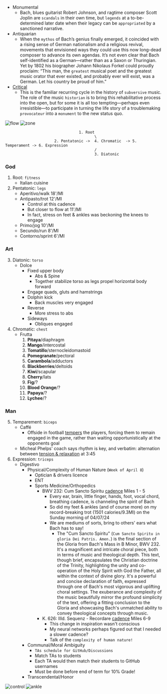 - Monumental
   - Bach, blues guitarist Robert Johnson, and ragtime composer Scott Joplin are `scandals` in their own time, but `legends` at a to-be-determined later date when their legacy can be `appropriated` by a sanctioned narrative.
- Antiquarian
   - When the `mythos` of Bach’s genius finally emerged, it coincided with a rising sense of German nationalism and a religious revival, movements that envisioned ways they could use this now long-dead composer to advance its own agendas. It’s not even clear that Bach self-identified as a German—rather than as a Saxon or Thuringian. Yet by 1802 his biographer Johann Nikolaus Forkel could proudly proclaim: “This man, the `greatest` musical poet and the greatest music orator that ever existed, and probably ever will exist, was a German. Let his country be proud of him.” 
- [Critical](https://www.laphamsquarterly.org/roundtable/js-bach-rebel)
   - This is the familiar recurring cycle in the history of `subversive` music.  The role of the music `historian` is to bring this rehabilitative process into the open, but for some it is all too tempting—perhaps even irresistible—to participate in turning the life story of a troublemaking `provocateur` into a `monument` to the new status quo.



![flow](flow.png)
![zone](zone.PNG)
 
                                     1. Root    
                                            \ 
                          2. Pentatonic ->  4. Chromatic  -> 5. Temperament -> 6. Expression
                                            / 
                                            3. Diatonic
 

### God
1. Root: `fitness`
   - Italian cuisine
2. Pentatonic: `legs`
   - Aperitivo/walk 18'/MI
   - Antipasto/trot 12'/MI
      - Control at this cadence
      - But closer to flow at 11'/MI
      - In fact, stress on feet & ankles was beckoning the knees to engage 
   - Primo/jog 10'/MI
   - Secundo/run 8'/MI
   - Contorno/sprint 6'/MI
### Art
3. Diatonic: `torso`
   - Dolce
      - Fixed upper body
         - Abs & Spine
         - Together stabilize torso as legs propel horizontal body forward
      - Engage quads, gluts and hamstrings
      - Dolphin kick
         - Back muscles very engaged 
      - Reverse
         - More stress to abs 
      - Sideways
         - Obliques engaged 
4. Chromatic: `chest`
   - Frutta
     1. **Pitaya**/diaphragm
     2. **Mango**/intercostal
     3. **Tomatillo**/sternocleidomastoid
     4. **Pomegranate**/pectoral 
     5. **Carambola**/adductors     
     6. **Blackberries**/deltoids  
     7. **Kiwi**/scapular
     8. **Cherry**/lats 
     9. **Fig**/?
     10. **Blood Orange**/?
     11. **Papaya**/?
     12. **Lychee**/?
### Man
5. Temparement: `biceps`
   - Caffé
      - Offside in football [tempers](https://www.youtube.com/watch?v=cqyicx_NobM) the players, forcing them to remain engaged in the game, rather than waiting opportunistically at the opponents goal 
   - Micheal Phelps' coach says rhythm is key, and verbatim: alternation between [tension & relaxation](https://www.youtube.com/watch?v=T7gNPwRjgNQ) at 3:45
6. Expression: `triceps`
   - Digestivo
      - Physical/Complexity of Human Nature (`Week of April 8`)
         - Optician & drivers licence
         - ENT
         - Sports Medicine/Orthopedics
            - BWV 232: Cum Sancto Spiritu [cadence](https://www.youtube.com/watch?v=4gZe5ZZsE9U) Miles 1 - 5
               - Every ear, brain, little finger, hands, foot, vocal chord, breathing cadence, is channeling the spirit of Bach
               - So did my feet & ankles (and of course more) on my record-breaking trot (1501 calories/9.3MI) on the Sunday morning of 04/07/24
               - We are mediums of sorts, bring to others' ears what Bach has to say!
                  - The "Cum Sancto Spiritu" (`Cum Sancto Spiritu in gloria Dei Patris. Amen.`) is the final section of the Gloria from Bach's Mass in B Minor, BWV 232. It's a magnificent and intricate choral piece, both in terms of music and theological depth. This text, though brief, encapsulates the Christian doctrine of the Trinity, highlighting the unity and co-operation of the Holy Spirit with God the Father, all within the context of divine glory. It's a powerful and concise declaration of faith, expressed through one of Bach's most vigorous and uplifting choral settings. The exuberance and complexity of the music beautifully mirror the profound simplicity of the text, offering a fitting conclusion to the Gloria and showcasing Bach's unmatched ability to convey theological concepts through music.
            - K. 626: IIId. Sequenz - Recordare [cadence](https://www.youtube.com/watch?v=PNcnvCXgJF8) Miles 6-9
               - This change in inspiration wasn't conscious
               - My neural networks perhaps figured out that I needed a slower cadence?
               - Talk of the `complexity of human nature!`
      - Communal/Moral Ambiguity
         - `TAs schedule for GitHub/Discussions`
         - Match TAs to students
         - Each TA would then match their students to GitHub usernames
         - Must be done before end of term for 10% Grade! 
      - Transcendental/Honor

![control](control.PNG)
![ankle](ankle.jpeg)
